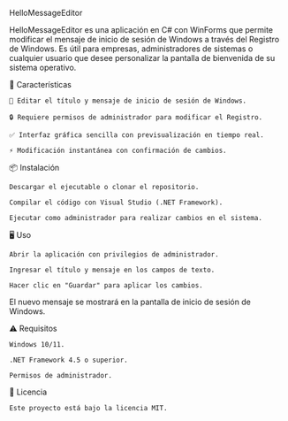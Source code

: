 HelloMessageEditor

HelloMessageEditor es una aplicación en C# con WinForms que permite modificar el mensaje de inicio de sesión de Windows a través del Registro de Windows. Es útil para empresas, administradores de sistemas o cualquier usuario que desee personalizar la pantalla de bienvenida de su sistema operativo.

🚀 Características

    📌 Editar el título y mensaje de inicio de sesión de Windows.
    
    🔒 Requiere permisos de administrador para modificar el Registro.
    
    ✅ Interfaz gráfica sencilla con previsualización en tiempo real.
    
    ⚡ Modificación instantánea con confirmación de cambios.

📦 Instalación

    Descargar el ejecutable o clonar el repositorio.
    
    Compilar el código con Visual Studio (.NET Framework).
    
    Ejecutar como administrador para realizar cambios en el sistema.

🖥️ Uso

    Abrir la aplicación con privilegios de administrador.
    
    Ingresar el título y mensaje en los campos de texto.
    
    Hacer clic en "Guardar" para aplicar los cambios.
    
El nuevo mensaje se mostrará en la pantalla de inicio de sesión de Windows.

⚠️ Requisitos

    Windows 10/11.
    
    .NET Framework 4.5 o superior.
    
    Permisos de administrador.

📜 Licencia

    Este proyecto está bajo la licencia MIT.

